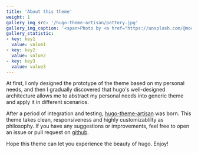```yaml
---
title: 'About this theme'
weight: 1
gallery_img_src: '/hugo-theme-artisan/pottery.jpg'
gallery_img_caption: '<span>Photo by <a href="https://unsplash.com/@mochiel?utm_source=unsplash&amp;utm_medium=referral&amp;utm_content=creditCopyText">Mercy</a> on <a href="https://unsplash.com/s/photos/vase?utm_source=unsplash&amp;utm_medium=referral&amp;utm_content=creditCopyText">Unsplash</a></span>'
gallery_statistic:
- key: key1
  value: value1
- key: key2
  value: value2
- key: key3
  value: value3
---
```


At first, I only designed the prototype of the theme based on my personal needs, and then I gradually discovered that hugo's well-designed architecture allows me to abstract my personal needs into generic theme and apply it in different scenarios.

After a period of integration and testing, [hugo-theme-artisan](https://github.com/kaiiiz/hugo-theme-artisan) was born. This theme takes clean, responsiveness and highly customizablilty as philosophy. If you have any suggestions or improvements, feel free to open an issue or pull request on [github](https://github.com/kaiiiz/hugo-theme-artisan).

Hope this theme can let you experience the beauty of hugo. Enjoy!
